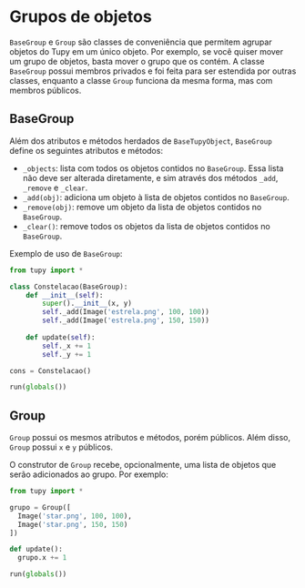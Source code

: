 # Grupos de objetos

`BaseGroup` e `Group` são classes de conveniência que permitem agrupar objetos do Tupy em um único objeto. Por exemplo, se você quiser mover um grupo de objetos, basta mover o grupo que os contém. A classe `BaseGroup` possui membros privados e foi feita para ser estendida por outras classes, enquanto a classe `Group` funciona da mesma forma, mas com membros públicos.

## BaseGroup

Além dos atributos e métodos herdados de `BaseTupyObject`, `BaseGroup` define os seguintes atributos e métodos:

- `_objects`: lista com todos os objetos contidos no `BaseGroup`. Essa lista não deve ser alterada diretamente, e sim através dos métodos `_add`, `_remove` e `_clear`.
- `_add(obj)`: adiciona um objeto à lista de objetos contidos no `BaseGroup`.
- `_remove(obj)`: remove um objeto da lista de objetos contidos no `BaseGroup`.
- `_clear()`: remove todos os objetos da lista de objetos contidos no `BaseGroup`.

Exemplo de uso de `BaseGroup`:

```python
from tupy import *

class Constelacao(BaseGroup):
    def __init__(self):
        super().__init__(x, y)
        self._add(Image('estrela.png', 100, 100))
        self._add(Image('estrela.png', 150, 150))
    
    def update(self):
        self._x += 1
        self._y += 1

cons = Constelacao()

run(globals())
```

## Group

`Group` possui os mesmos atributos e métodos, porém públicos. Além disso, `Group` possui `x` e `y` públicos.

O construtor de `Group` recebe, opcionalmente, uma lista de objetos que serão adicionados ao grupo. Por exemplo:

```python
from tupy import *

grupo = Group([
  Image('star.png', 100, 100),
  Image('star.png', 150, 150)
])

def update():
  grupo.x += 1

run(globals())
```